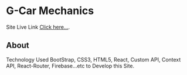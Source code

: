 # G-Car Mechanics

Site Live Link [Click here...](https://my-g-car-mechanics.web.app/).

## About

Technology Used BootStrap, CSS3, HTML5, React, Custom API, Context API, React-Router, Firebase...etc to Develop this Site.

